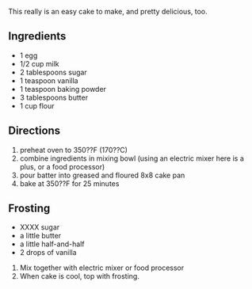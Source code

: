 <div id="wikitext">

This really is an easy cake to make, and pretty delicious, too.

<div class="vspace">

</div>

Ingredients
-----------

-   1 egg
-   1/2 cup milk
-   2 tablespoons sugar
-   1 teaspoon vanilla
-   1 teaspoon baking powder
-   3 tablespoons butter
-   1 cup flour

<div class="vspace">

</div>

Directions
----------

1.  preheat oven to 350??F (170??C)
2.  combine ingredients in mixing bowl (using an electric mixer here is
    a plus, or a food processor)
3.  pour batter into greased and floured 8x8 cake pan
4.  bake at 350??F for 25 minutes

<div class="vspace">

</div>

Frosting
--------

-   XXXX sugar
-   a little butter
-   a little half-and-half
-   2 drops of vanilla

<div class="vspace">

</div>

1.  Mix together with electric mixer or food processor
2.  When cake is cool, top with frosting.

<div class="vspace">

</div>

</div>
